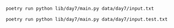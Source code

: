 ```sh
poetry run python lib/day7/main.py data/day7/input.txt
```

```sh
poetry run python lib/day7/main.py data/day7/input.test.txt
```
